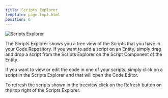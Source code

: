 ```yaml
---
title: Scripts Explorer
template: page.tmpl.html
position: 6
---
```


![Scripts Explorer](/images/platform/scripts_explorer.png "Drag & drop scripts from the Scripts Explorer on Script Components")

The Scripts Explorer shows you a tree view of the Scripts that you have in your Code Repository. If you want to add a script on an
Entity, simply drag and drop a script from the Scripts Explorer on the Script Component of the Entity.

If you want to view or edit the code in one of your scripts, simply click on a script in the Scripts Explorer and that will open the Code Editor.

To refresh the scripts shown in the treeview click on the Refresh button on the top right of the Scripts Explorer.
